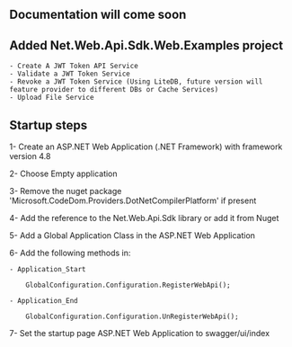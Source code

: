 Documentation will come soon
----------------------------

Added Net.Web.Api.Sdk.Web.Examples project
------------------------------------------
	- Create A JWT Token API Service
	- Validate a JWT Token Service
	- Revoke a JWT Token Service (Using LiteDB, future version will feature provider to different DBs or Cache Services) 
	- Upload File Service
    
Startup steps
-------------

1- Create an ASP.NET Web Application (.NET Framework) with framework version 4.8

2- Choose Empty application

3- Remove the nuget package 'Microsoft.CodeDom.Providers.DotNetCompilerPlatform' if present

4- Add the reference to the Net.Web.Api.Sdk library or add it from Nuget

5- Add a Global Application Class in the ASP.NET Web Application 

6- Add the following methods in:

	- Application_Start
    
  		GlobalConfiguration.Configuration.RegisterWebApi();
        
	- Application_End
    
  		GlobalConfiguration.Configuration.UnRegisterWebApi();
        
7- Set the startup page ASP.NET Web Application to swagger/ui/index




